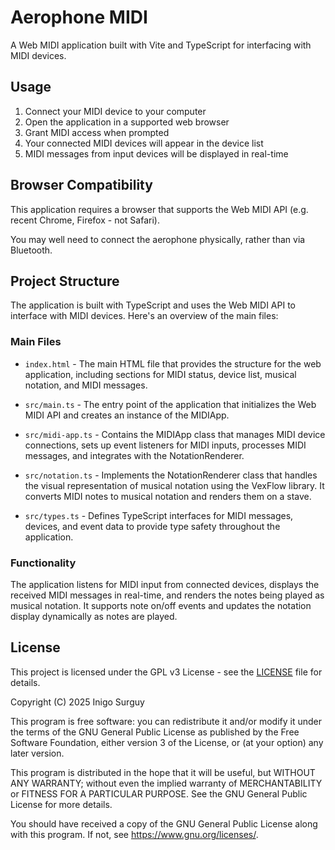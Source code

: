 # Aerophone MIDI

A Web MIDI application built with Vite and TypeScript for interfacing with MIDI devices.

## Usage

1. Connect your MIDI device to your computer
2. Open the application in a supported web browser
3. Grant MIDI access when prompted
4. Your connected MIDI devices will appear in the device list
5. MIDI messages from input devices will be displayed in real-time

## Browser Compatibility

This application requires a browser that supports the Web MIDI API (e.g. recent Chrome, Firefox - not Safari).

You may well need to connect the aerophone physically, rather than via Bluetooth.

## Project Structure

The application is built with TypeScript and uses the Web MIDI API to interface with MIDI devices. Here's an overview of the main files:

### Main Files

- `index.html` - The main HTML file that provides the structure for the web application, including sections for MIDI status, device list, musical notation, and
  MIDI messages.

- `src/main.ts` - The entry point of the application that initializes the Web MIDI API and creates an instance of the MIDIApp.

- `src/midi-app.ts` - Contains the MIDIApp class that manages MIDI device connections, sets up event listeners for MIDI inputs, processes MIDI messages, and
  integrates with the NotationRenderer.

- `src/notation.ts` - Implements the NotationRenderer class that handles the visual representation of musical notation using the VexFlow library. It converts
  MIDI notes to musical notation and renders them on a stave.

- `src/types.ts` - Defines TypeScript interfaces for MIDI messages, devices, and event data to provide type safety throughout the application.

### Functionality

The application listens for MIDI input from connected devices, displays the received MIDI messages in real-time, and renders the notes being played as musical
notation. It supports note on/off events and updates the notation display dynamically as notes are played.

## License

This project is licensed under the GPL v3 License - see the [LICENSE](LICENSE) file for details.

Copyright (C) 2025 Inigo Surguy

This program is free software: you can redistribute it and/or modify
it under the terms of the GNU General Public License as published by
the Free Software Foundation, either version 3 of the License, or
(at your option) any later version.

This program is distributed in the hope that it will be useful,
but WITHOUT ANY WARRANTY; without even the implied warranty of
MERCHANTABILITY or FITNESS FOR A PARTICULAR PURPOSE.  See the
GNU General Public License for more details.

You should have received a copy of the GNU General Public License
along with this program.  If not, see <https://www.gnu.org/licenses/>.